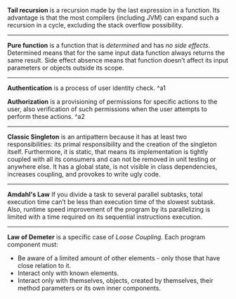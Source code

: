 
**Tail recursion** is a recursion made by the last expression in a function. Its advantage is that the most compilers (including JVM) can expand such a recursion in a cycle, excluding the stack overflow possibility.

---
**Pure function** is a function that is *determined* and has *no side effects*. Determined means that for the same input data function always returns the same result. Side effect absence means that function doesn’t affect its input parameters or objects outside its scope.

---
**Authentication** is a process of user identity check. ^a1

**Authorization** is a provisioning of permissions for specific actions to the user, also verification of such permissions when the user attempts to perform these actions. ^a2

---
**Classic Singleton** is an antipattern because it has at least two responsibilities: its primal responsibility and the creation of the singleton itself. Furthermore, it is static, that means its implementation is tightly coupled with all its consumers and can not be removed in unit testing or anywhere else. It has a global state, is not visible in class dependencies, increases coupling, and provokes to write ugly code.

---
**Amdahl's Law**
If you divide a task to several parallel subtasks, total execution time can’t be less than execution time of the slowest subtask. Also, runtime speed improvement of the program by its parallelizing is limited with a time required on its sequential instructions execution.

---
**Law of Demeter** is a specific case of *Loose Coupling*. Each program component must:
- Be aware of a limited amount of other elements - only those that have close relation to it.
- Interact only with known elements.
- Interact only with themselves, objects, created by themselves, their method parameters or its own inner components.